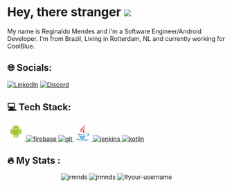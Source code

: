 # Hey, there stranger <img src="https://github.com/TheDudeThatCode/TheDudeThatCode/blob/master/Assets/Hi.gif" width="29px">

My name is Reginaldo Mendes and i'm a Software Engineer/Android Developer. I'm from Brazil, Living in Rotterdam, NL and currently working for CoolBlue.

## 🌐 Socials:
[![LinkedIn](https://img.shields.io/badge/LinkedIn-%230077B5.svg?logo=linkedin&logoColor=white)](https://www.linkedin.com/in/reginaldo-mendes-3b768516a/) 
[![Discord](https://img.shields.io/badge/Discord-%237289DA.svg?logo=discord&logoColor=white)](htttps://discordapp.com/users/3471)

## 💻 Tech Stack:
<p align="left"> <a href="https://developer.android.com" target="_blank" rel="noreferrer"> <img src="https://raw.githubusercontent.com/devicons/devicon/master/icons/android/android-original-wordmark.svg" alt="android" width="40" height="40"/> </a> <a href="https://firebase.google.com/" target="_blank" rel="noreferrer"> <img src="https://www.vectorlogo.zone/logos/firebase/firebase-icon.svg" alt="firebase" width="40" height="40"/> </a> <a href="https://git-scm.com/" target="_blank" rel="noreferrer"> <img src="https://www.vectorlogo.zone/logos/git-scm/git-scm-icon.svg" alt="git" width="40" height="40"/> </a> <a href="https://www.java.com" target="_blank" rel="noreferrer"> <img src="https://raw.githubusercontent.com/devicons/devicon/master/icons/java/java-original.svg" alt="java" width="40" height="40"/> </a> <a href="https://www.jenkins.io" target="_blank" rel="noreferrer"> <img src="https://www.vectorlogo.zone/logos/jenkins/jenkins-icon.svg" alt="jenkins" width="40" height="40"/> </a> <a href="https://kotlinlang.org" target="_blank" rel="noreferrer"> <img src="https://www.vectorlogo.zone/logos/kotlinlang/kotlinlang-icon.svg" alt="kotlin" width="40" height="40"/> </a> </p>

## :fire: My Stats :
<p align="center">
<img width="40%" src="https://github-readme-stats.vercel.app/api/top-langs/?username=jrmnds&theme=radical&hide_border=false&include_all_commits=true&count_private=true&layout=compact" alt="jrmnds" /> 
<img width="48%" src="https://github-readme-stats.vercel.app/api?username=jrmnds&show_icons=true&theme=radical" alt="jrmnds" />
<img width="48%" src="https://github-readme-streak-stats.herokuapp.com/?user=jrmnds&theme=radical&hide_border=false" alt="#your-username" />
</p>


<!---
jrmnds/jrmnds is a ✨ special ✨ repository because its `README.md` (this file) appears on your GitHub profile.
You can click the Preview link to take a look at your changes.
--->
